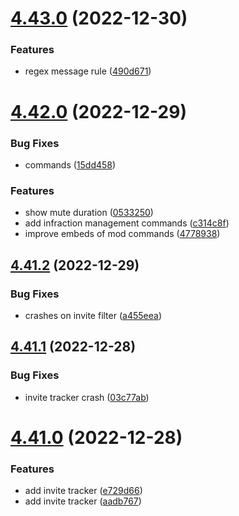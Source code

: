 # [4.43.0](https://github.com/onesoft-sudo/sudobot/compare/v4.42.0...v4.43.0) (2022-12-30)


### Features

* regex message rule ([490d671](https://github.com/onesoft-sudo/sudobot/commit/490d671ecab8183d33f8a63041b648a72bc4279e))



# [4.42.0](https://github.com/onesoft-sudo/sudobot/compare/v4.41.2...v4.42.0) (2022-12-29)


### Bug Fixes

* commands ([15dd458](https://github.com/onesoft-sudo/sudobot/commit/15dd458ca6cde15ae3773c1b509721332931554b))


### Features

*  show mute duration ([0533250](https://github.com/onesoft-sudo/sudobot/commit/0533250c438511bed034476adb63b0d4792de3c2))
* add infraction management commands ([c314c8f](https://github.com/onesoft-sudo/sudobot/commit/c314c8fa5ac9417991ddd4aaff870e9e15e1cc92))
* improve embeds of mod commands ([4778938](https://github.com/onesoft-sudo/sudobot/commit/47789389f0bfa14b4585b828de279608a9206174))



## [4.41.2](https://github.com/onesoft-sudo/sudobot/compare/v4.41.1...v4.41.2) (2022-12-29)


### Bug Fixes

* crashes on invite filter ([a455eea](https://github.com/onesoft-sudo/sudobot/commit/a455eea0a5e9d0c6c533ce0154c377bdf12d368d))



## [4.41.1](https://github.com/onesoft-sudo/sudobot/compare/v4.41.0...v4.41.1) (2022-12-28)


### Bug Fixes

* invite tracker crash ([03c77ab](https://github.com/onesoft-sudo/sudobot/commit/03c77abd5311053a492480ce119abd57f3524099))



# [4.41.0](https://github.com/onesoft-sudo/sudobot/compare/v4.40.4...v4.41.0) (2022-12-28)


### Features

* add invite tracker ([e729d66](https://github.com/onesoft-sudo/sudobot/commit/e729d66002355d4b8750c809f111c5b3c2723834))
* add invite tracker ([aadb767](https://github.com/onesoft-sudo/sudobot/commit/aadb767d9b13f01d6389c550c5bc35cd04ce5527))



